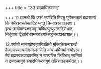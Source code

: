 +++
title = "33 ब्राह्माधिकरणम्"

+++
11.ज्ञानत्वे किं फलं स्यादिति मिषतु गुणैस्तादृशं ब्रह्मसाम्यं  
किं धर्मैरस्वरूपैस्तदिह भवतु चिन्मात्ररूपप्रकाशः।  
इत्थं छात्रोक्तपक्षद्वयमुभयविधश्रुत्युपात्ताद्विरोधात्  
निर्धूयाथ द्विधाविर्भवनमघटयत्सिद्धतत्त्वप्रकाशात्।।

12.पर्यायौ नामपाठेष्वनुपरिपठितौ मुक्तिकैवल्यशब्दौ  
कैवल्यञ्चान्ययोगत्यजनमिति कथं धर्मिधर्मान्वयोऽस्य।  
मैवं ब्रह्मस्वरूपादपरमिह न खल्वस्ति किञ्चित् स्वनिष्ठं  
न द्रव्यञ्चागुणं स्यादधिकरणयुगं तन्निरातङ्कमेतत्।।